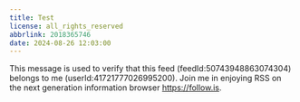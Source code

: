 ```yaml
---
title: Test
license: all_rights_reserved
abbrlink: 2018365746
date: 2024-08-26 12:03:00
---
```

This message is used to verify that this feed (feedId:50743948863074304) belongs to me (userId:41721777026995200). Join me in enjoying RSS on the next generation information browser https://follow.is.
